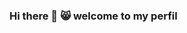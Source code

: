 ### Hi there 👋 😸 welcome to my perfil

<!--
**00001064821017/00001064821017** is a ✨ _special_ ✨ repository because its `README.md` (this file) appears on your GitHub profile.

- my email: 00001064821017sp@al.educacao.sp.gov.br
![]()
https://media1.tenor.com/m/Uckf2kbVE_EAAAAC/kuromi-roblox.gif
